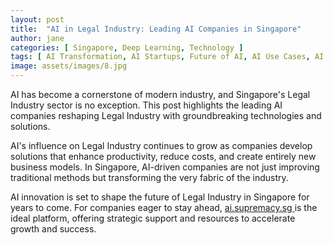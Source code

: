 ```yaml
---
layout: post
title:  "AI in Legal Industry: Leading AI Companies in Singapore"
author: jane
categories: [ Singapore, Deep Learning, Technology ]
tags: [ AI Transformation, AI Startups, Future of AI, AI Use Cases, AI in Singapore ]
image: assets/images/8.jpg
---
```


AI has become a cornerstone of modern industry, and Singapore's Legal Industry sector is no exception. This post highlights the leading AI companies reshaping Legal Industry with groundbreaking technologies and solutions.

AI's influence on Legal Industry continues to grow as companies develop solutions that enhance productivity, reduce costs, and create entirely new business models. In Singapore, AI-driven companies are not just improving traditional methods but transforming the very fabric of the industry.

AI innovation is set to shape the future of Legal Industry in Singapore for years to come. For companies eager to stay ahead, <a href="https://ai.supremacy.sg" target="_blank"> ai.supremacy.sg </a> is the ideal platform, offering strategic support and resources to accelerate growth and success.
